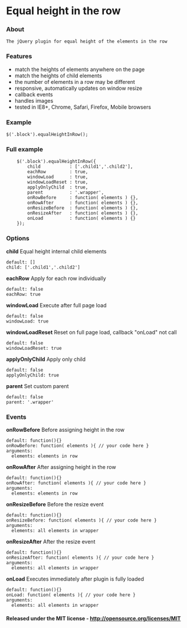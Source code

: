 # Equal height in the row
### About
    The jQuery plugin for equal height of the elements in the row
    
### Features

- match the heights of elements anywhere on the page
- match the heights of child elements
- the number of elements in a row may be different
- responsive, automatically updates on window resize
- callback events
- handles images
- tested in IE8+, Chrome, Safari, Firefox, Mobile browsers

### Example
```
$('.block').equalHeightInRow();
```

### Full example
```
    $('.block').equalHeightInRow({
        child           : ['.child1','.child2'],
        eachRow         : true,
        windowLoad      : true,
        windowLoadReset : true,
        applyOnlyChild  : true,
        parent          : '.wrapper',
        onRowBefore     : function( elements ) {},
        onRowAfter      : function( elements ) {},
        onResizeBefore  : function( elements ) {},
        onResizeAfter   : function( elements ) {},
        onLoad          : function( elements ) {}
    });
```
    
    

### Options
**child** Equal height internal child elements
```
default: []
child: ['.child1','.child2']
```

**eachRow** Apply for each row individually 
```
default: false
eachRow: true
```

**windowLoad** Execute after full page load
```
default: false
windowLoad: true
```

**windowLoadReset** Reset on full page load, callback "onLoad" not call
```
default: false
windowLoadReset: true
```

**applyOnlyChild** Apply only child
```
default: false
applyOnlyChild: true
```

**parent** Set custom parent
```
default: false
parent: '.wrapper'
```
    
### Events

**onRowBefore** Before assigning height in the row
```
default: function(){}
onRowBefore: function( elements ){ // your code here }
arguments:
  elements: elements in row
```

**onRowAfter** After assigning height in the row
```
default: function(){}
onRowAfter: function( elements ){ // your code here }
arguments:
  elements: elements in row
```

**onResizeBefore** Before the resize event
```
default: function(){}
onResizeBefore: function( elements ){ // your code here }
arguments:
  elements: all elements in wrapper
```

**onResizeAfter** After the resize event
```
default: function(){}
onResizeAfter: function( elements ){ // your code here }
arguments:
  elements: all elements in wrapper
```

**onLoad** Executes immediately after plugin is fully loaded
```
default: function(){}
onLoad: function( elements ){ // your code here }
arguments:
  elements: all elements in wrapper
```

#### Released under the MIT license - http://opensource.org/licenses/MIT
